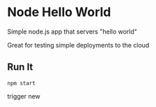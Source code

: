 # Node Hello World 

Simple node.js app that servers "hello world" 

Great for testing simple deployments to the cloud

## Run It

`npm start`

trigger new
